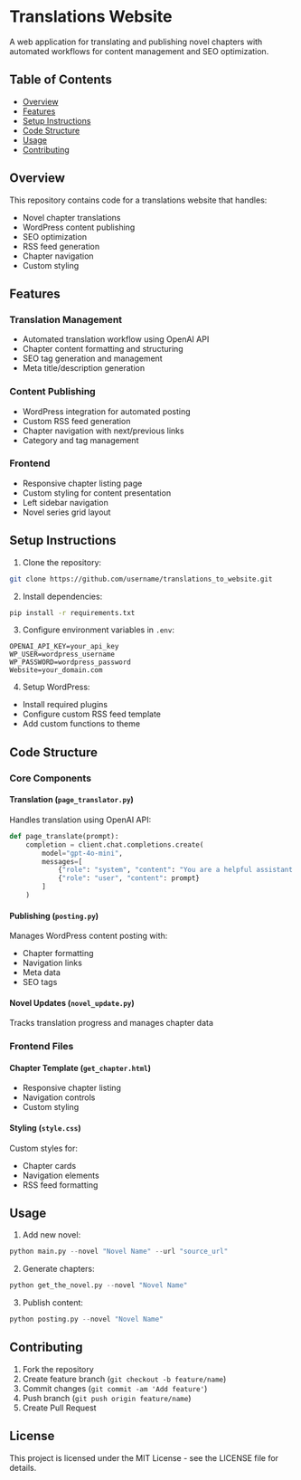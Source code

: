 # Translations Website

A web application for translating and publishing novel chapters with automated workflows for content management and SEO optimization.

## Table of Contents
- [Overview](#overview)
- [Features](#features)
- [Setup Instructions](#setup-instructions)
- [Code Structure](#code-structure)
- [Usage](#usage)
- [Contributing](#contributing)

## Overview

This repository contains code for a translations website that handles:
- Novel chapter translations
- WordPress content publishing
- SEO optimization
- RSS feed generation
- Chapter navigation
- Custom styling

## Features

### Translation Management
- Automated translation workflow using OpenAI API
- Chapter content formatting and structuring
- SEO tag generation and management
- Meta title/description generation

### Content Publishing
- WordPress integration for automated posting
- Custom RSS feed generation
- Chapter navigation with next/previous links
- Category and tag management

### Frontend
- Responsive chapter listing page
- Custom styling for content presentation
- Left sidebar navigation
- Novel series grid layout

## Setup Instructions

1. Clone the repository:
```bash
git clone https://github.com/username/translations_to_website.git
```

2. Install dependencies:
```bash
pip install -r requirements.txt
```

3. Configure environment variables in `.env`:
```
OPENAI_API_KEY=your_api_key
WP_USER=wordpress_username 
WP_PASSWORD=wordpress_password
Website=your_domain.com
```

4. Setup WordPress:
- Install required plugins
- Configure custom RSS feed template
- Add custom functions to theme

## Code Structure

### Core Components

#### Translation (`page_translator.py`)
Handles translation using OpenAI API:
```python
def page_translate(prompt):
    completion = client.chat.completions.create(
        model="gpt-4o-mini",
        messages=[
            {"role": "system", "content": "You are a helpful assistant."},
            {"role": "user", "content": prompt}
        ]
    )
```

#### Publishing (`posting.py`) 
Manages WordPress content posting with:
- Chapter formatting
- Navigation links
- Meta data
- SEO tags

#### Novel Updates (`novel_update.py`)
Tracks translation progress and manages chapter data

### Frontend Files

#### Chapter Template (`get_chapter.html`)
- Responsive chapter listing
- Navigation controls
- Custom styling

#### Styling (`style.css`)
Custom styles for:
- Chapter cards
- Navigation elements  
- RSS feed formatting

## Usage

1. Add new novel:
```python
python main.py --novel "Novel Name" --url "source_url"
```

2. Generate chapters:
```python
python get_the_novel.py --novel "Novel Name"
```

3. Publish content:
```python
python posting.py --novel "Novel Name"
```

## Contributing

1. Fork the repository
2. Create feature branch (`git checkout -b feature/name`)
3. Commit changes (`git commit -am 'Add feature'`) 
4. Push branch (`git push origin feature/name`)
5. Create Pull Request

## License

This project is licensed under the MIT License - see the LICENSE file for details.